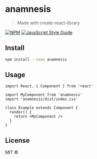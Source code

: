 # anamnesis

> Made with create-react-library

[![NPM](https://img.shields.io/npm/v/anamnesis.svg)](https://www.npmjs.com/package/anamnesis) [![JavaScript Style Guide](https://img.shields.io/badge/code_style-standard-brightgreen.svg)](https://standardjs.com)

## Install

```bash
npm install --save anamnesis
```

## Usage

```tsx
import React, { Component } from 'react'

import MyComponent from 'anamnesis'
import 'anamnesis/dist/index.css'

class Example extends Component {
  render() {
    return <MyComponent />
  }
}
```

## License

MIT © [](https://github.com/)
